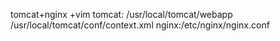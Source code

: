 tomcat+nginx   +vim
tomcat:
/usr/local/tomcat/webapp
/usr/local/tomcat/conf/context.xml
nginx:/etc/nginx/nginx.conf

